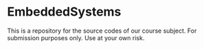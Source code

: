 # EmbeddedSystems
This is a repository for the source codes of our course subject. For submission purposes only. Use at your own risk.
